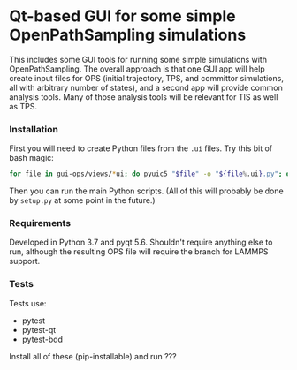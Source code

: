 # Qt-based GUI for some simple OpenPathSampling simulations

This includes some GUI tools for running some simple simulations with
OpenPathSampling. The overall approach is that one GUI app will help create
input files for OPS (initial trajectory, TPS, and committor simulations, all
with arbitrary number of states), and a second app will provide common
analysis tools. Many of those analysis tools will be relevant for TIS as
well as TPS.

### Installation

First you will need to create Python files from the `.ui` files. Try this bit
of bash magic: 

```bash
for file in gui-ops/views/*ui; do pyuic5 "$file" -o "${file%.ui}.py"; done
```

Then you can run the main Python scripts. (All of this will probably be done by
`setup.py` at some point in the future.)

### Requirements

Developed in Python 3.7 and pyqt 5.6. Shouldn't require anything else to run,
although the resulting OPS file will require the branch for LAMMPS support.

### Tests

Tests use:

* pytest
* pytest-qt
* pytest-bdd

Install all of these (pip-installable) and run ???
